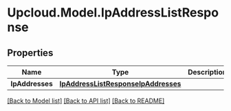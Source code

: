 # Upcloud.Model.IpAddressListResponse
## Properties

Name | Type | Description | Notes
------------ | ------------- | ------------- | -------------
**IpAddresses** | [**IpAddressListResponseIpAddresses**](IpAddressListResponseIpAddresses.md) |  | [optional] 

[[Back to Model list]](../README.md#documentation-for-models) [[Back to API list]](../README.md#documentation-for-api-endpoints) [[Back to README]](../README.md)

